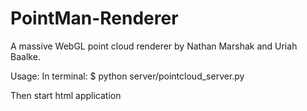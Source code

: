 PointMan-Renderer
=================

A massive WebGL point cloud renderer by Nathan Marshak and Uriah Baalke.


Usage:
  In terminal:
  $ python server/pointcloud_server.py

  Then start html application
  


